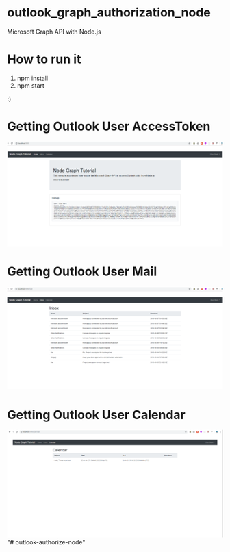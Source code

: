 # outlook_graph_authorization_node
Microsoft Graph API with Node.js


# How to run it

1. npm install
2. npm start 

:)

# Getting Outlook User AccessToken
![Alt text](/screenshots/accessToken.png?raw=true "AccessToken")

# Getting Outlook User Mail
![Alt text](/screenshots/mail.png?raw=true "mail")

# Getting Outlook User Calendar
![Alt text](/screenshots/calendar.png?raw=true "calendar")
"# outlook-authorize-node" 
